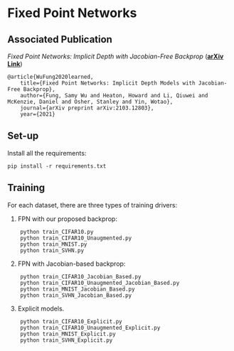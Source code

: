 # Fixed Point Networks


## Associated Publication

_Fixed Point Networks: Implicit Depth with Jacobian-Free Backprop_ (**[arXiv Link](https://arxiv.org/pdf/2103.12803.pdf)**)

    @article{WuFung2020learned,
        title={Fixed Point Networks: Implicit Depth Models with Jacobian-Free Backprop},
        author={Fung, Samy Wu and Heaton, Howard and Li, Qiuwei and McKenzie, Daniel and Osher, Stanley and Yin, Wotao},
        journal={arXiv preprint arXiv:2103.12803},
        year={2021}


## Set-up

Install all the requirements:
```
pip install -r requirements.txt 
```

## Training 

For each dataset, there are three types of training drivers: 
1) FPN with our proposed backprop:
```
	python train_CIFAR10.py
	python train_CIFAR10_Unaugmented.py
	python train_MNIST.py
	python train_SVHN.py
```
2) FPN with Jacobian-based backprop:
```
	python train_CIFAR10_Jacobian_Based.py
	python train_CIFAR10_Unaugmented_Jacobian_Based.py
	python train_MNIST_Jacobian_Based.py
	python train_SVHN_Jacobian_Based.py
```
3) Explicit models. 
```
	python train_CIFAR10_Explicit.py
	python train_CIFAR10_Unaugmented_Explicit.py
	python train_MNIST_Explicit.py
	python train_SVHN_Explicit.py
```